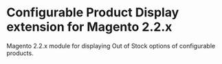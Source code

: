 # Configurable Product Display extension for Magento 2.2.x
Magento 2.2.x module for displaying Out of Stock options of configurable products.
